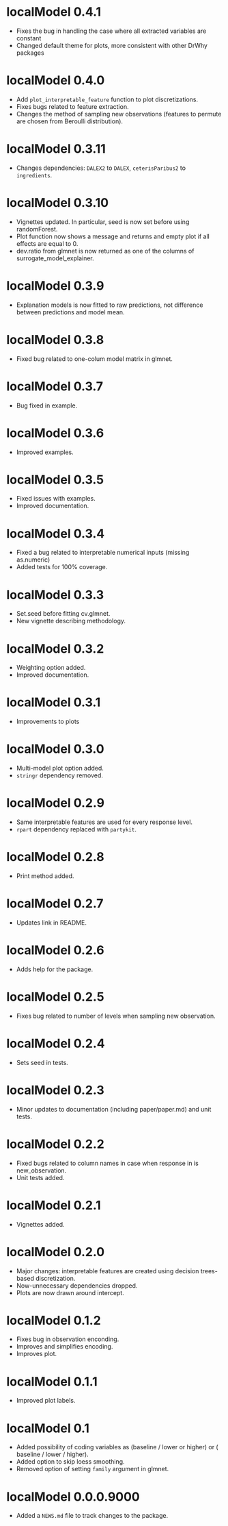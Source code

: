 # localModel 0.4.1

* Fixes the bug in handling the case where all extracted variables are constant
* Changed default theme for plots, more consistent with other DrWhy packages

# localModel 0.4.0

* Add `plot_interpretable_feature` function to plot discretizations.
* Fixes bugs related to feature extraction.
* Changes the method of sampling new observations (features to permute are chosen from Beroulli distribution).

# localModel 0.3.11

* Changes dependencies: `DALEX2` to `DALEX`, `ceterisParibus2` to `ingredients`.

# localModel 0.3.10

* Vignettes updated. In particular, seed is now set before using randomForest.
* Plot function now shows a message and returns and empty plot if all effects
  are equal to 0.
* dev.ratio from glmnet is now returned as one of the columns of surrogate_model_explainer.

# localModel 0.3.9

* Explanation models is now fitted to raw predictions, not difference between predictions and model mean.

# localModel 0.3.8

* Fixed bug related to one-colum model matrix in glmnet.

# localModel 0.3.7

* Bug fixed in example.

# localModel 0.3.6

* Improved examples.

# localModel 0.3.5

* Fixed issues with examples.
* Improved documentation.

# localModel 0.3.4

* Fixed a bug related to interpretable numerical inputs (missing as.numeric)
* Added tests for 100% coverage.

# localModel 0.3.3

* Set.seed before fitting cv.glmnet.
* New vignette describing methodology.

# localModel 0.3.2

* Weighting option added.
* Improved documentation.

# localModel 0.3.1

* Improvements to plots 

# localModel 0.3.0

* Multi-model plot option added.
* `stringr` dependency removed.

# localModel 0.2.9

* Same interpretable features are used for every response level.
* `rpart` dependency replaced with `partykit`.

# localModel 0.2.8

* Print method added.

# localModel 0.2.7

* Updates link in README.

# localModel 0.2.6

* Adds help for the package.

# localModel 0.2.5

* Fixes bug related to number of levels when sampling new observation.

# localModel 0.2.4

* Sets seed in tests.

# localModel 0.2.3

* Minor updates to documentation (including paper/paper.md) and unit tests.

# localModel 0.2.2

* Fixed bugs related to column names in case when response in is new_observation.
* Unit tests added.

# localModel 0.2.1

* Vignettes added.

# localModel 0.2.0

* Major changes: interpretable features are created using decision trees-based discretization. 
* Now-unnecessary dependencies dropped.
* Plots are now drawn around intercept.

# localModel 0.1.2

* Fixes bug in observation enconding.
* Improves and simplifies encoding.
* Improves plot.

# localModel 0.1.1

* Improved plot labels.

# localModel 0.1

* Added possibility of coding variables as (baseline / lower or higher) or ( baseline / lower / higher).
* Added option to skip loess smoothing.
* Removed option of setting `family` argument in glmnet.

# localModel 0.0.0.9000

* Added a `NEWS.md` file to track changes to the package.

